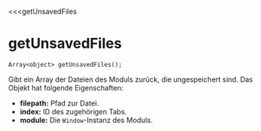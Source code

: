 <<<getUnsavedFiles
# getUnsavedFiles

```fnpreview
Array<object> getUnsavedFiles();
```
Gibt ein Array der Dateien des Moduls zurück, die ungespeichert sind. Das Objekt hat folgende Eigenschaften:
* **filepath:**
  Pfad zur Datei.
* **index:**
  ID des zugehörigen Tabs.
* **module:**
  Die ```Window```-Instanz des Moduls.